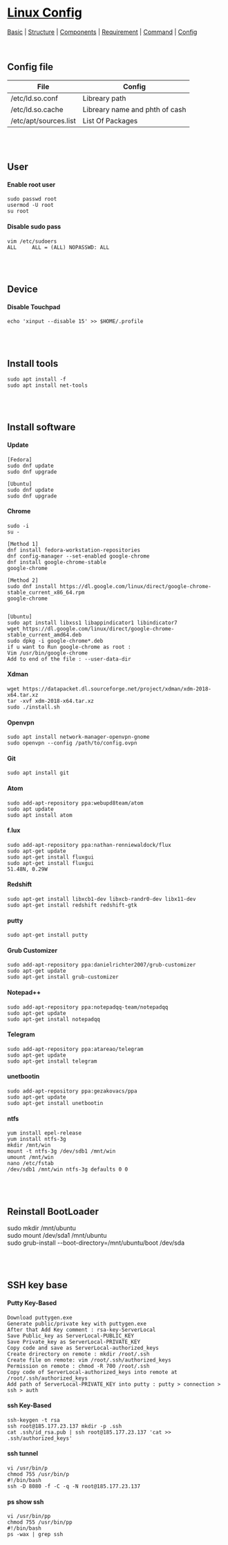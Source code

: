 <style>
.md1{margin-top: 75px;}
.md2{margin-top: 50px;}
.md3{margin-top: 25px;}
.tbl1 td#header{background-color: D1ECCF}
</style>


# [<span style="color:black;">Linux Config</span>](Linux.md)
[Basic](Linux-Basic.md) | [Structure](Linux-Structure.md) | [Components](Linux-Components.md) | [Requirement](Linux-Requirement.md) | [Command](Linux-Command.md) | [Config](Linux-Config.md)

<br>

## Config file
| File | Config |
| ------ | ------ |
| /etc/ld.so.conf     | Libreary path |
| /etc/ld.so.cache     | Libreary name and phth of cash |
| /etc/apt/sources.list     | List Of Packages |


<br /><br />
## User
#### Enable root user
    sudo passwd root
    usermod -U root
    su root
#### Disable sudo pass
	vim /etc/sudoers
	ALL     ALL = (ALL) NOPASSWD: ALL



<br /><br />
## Device
#### Disable Touchpad
	echo 'xinput --disable 15' >> $HOME/.profile


<br /><br />
## Install tools
	sudo apt install -f
	sudo apt install net-tools



<br /><br />
## Install software
#### Update
	[Fedora]
	sudo dnf update
	sudo dnf upgrade
	
	[Ubuntu]
	sudo dnf update
	sudo dnf upgrade

#### Chrome
	sudo -i
	su -

	[Method 1]
	dnf install fedora-workstation-repositories
	dnf config-manager --set-enabled google-chrome
	dnf install google-chrome-stable
	google-chrome
	
	[Method 2]
	sudo dnf install https://dl.google.com/linux/direct/google-chrome-stable_current_x86_64.rpm
	google-chrome


	[Ubuntu]
	sudo apt install libxss1 libappindicator1 libindicator7
	wget https://dl.google.com/linux/direct/google-chrome-stable_current_amd64.deb
	sudo dpkg -i google-chrome*.deb
	if u want to Run google-chrome as root :
	Vim /usr/bin/google-chrome
	Add to end of the file : --user-data-dir
#### Xdman
	wget https://datapacket.dl.sourceforge.net/project/xdman/xdm-2018-x64.tar.xz
	tar -xvf xdm-2018-x64.tar.xz
	sudo ./install.sh
#### Openvpn
	sudo apt install network-manager-openvpn-gnome
	sudo openvpn --config /path/to/config.ovpn
#### Git
	sudo apt install git
#### Atom
	sudo add-apt-repository ppa:webupd8team/atom
	sudo apt update
	sudo apt install atom
#### f.lux
	sudo add-apt-repository ppa:nathan-renniewaldock/flux
	sudo apt-get update
	sudo apt-get install fluxgui
	sudo apt-get install fluxgui
	51.48N, 0.29W
#### Redshift
	sudo apt-get install libxcb1-dev libxcb-randr0-dev libx11-dev
	sudo apt-get install redshift redshift-gtk
#### putty
	sudo apt-get install putty

#### Grub Customizer
	sudo add-apt-repository ppa:danielrichter2007/grub-customizer
	sudo apt-get update
	sudo apt-get install grub-customizer
#### Notepad++
	sudo add-apt-repository ppa:notepadqq-team/notepadqq
	sudo apt-get update
	sudo apt-get install notepadqq
#### Telegram
	sudo add-apt-repository ppa:atareao/telegram 
	sudo apt-get update 
	sudo apt-get install telegram
#### unetbootin
	sudo add-apt-repository ppa:gezakovacs/ppa 
	sudo apt-get update 
	sudo apt-get install unetbootin
#### ntfs
	yum install epel-release
	yum install ntfs-3g
	mkdir /mnt/win
	mount -t ntfs-3g /dev/sdb1 /mnt/win
	umount /mnt/win
	nano /etc/fstab
	/dev/sdb1 /mnt/win ntfs-3g defaults 0 0


<br /><br />
## Reinstall BootLoader
sudo mkdir /mnt/ubuntu <br>
sudo mount /dev/sda1 /mnt/ubuntu <br>
sudo grub-install --boot-directory=/mnt/ubuntu/boot /dev/sda <br>


<br /><br />
## SSH key base
#### Putty Key-Based
	Download puttygen.exe
	Generate public/private key with puttygen.exe
	After that Add Key comment : rsa-key-ServerLocal
	Save Public_key as ServerLocal-PUBLIC_KEY 
	Save Private_key as ServerLocal-PRIVATE_KEY 
	Copy code and save as ServerLocal-authorized_keys
	Create drirectory on remote : mkdir /root/.ssh
	Create file on remote: vim /root/.ssh/authorized_keys
	Permission on remote : chmod -R 700 /root/.ssh
	Copy code of ServerLocal-authorized_keys into remote at /root/.ssh/authorized_keys
	Add path of ServerLocal-PRIVATE_KEY into putty : putty > connection > ssh > auth
#### ssh Key-Based
	ssh-keygen -t rsa
	ssh root@185.177.23.137 mkdir -p .ssh
	cat .ssh/id_rsa.pub | ssh root@185.177.23.137 'cat >> .ssh/authorized_keys'
#### ssh tunnel
	vi /usr/bin/p
	chmod 755 /usr/bin/p
	#!/bin/bash
	ssh -D 8080 -f -C -q -N root@185.177.23.137
#### ps show ssh
	vi /usr/bin/pp
	chmod 755 /usr/bin/pp
	#!/bin/bash
	ps -wax | grep ssh








